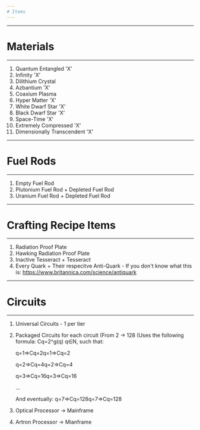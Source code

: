 ```yaml
---
# Items
---
```




---
# Materials
---
1. Quantum Entangled 'X'
2. Infinity 'X'
3. Dilithium Crystal
4. Azbantium 'X'
5. Coaxium Plasma
6. Hyper Matter 'X'
7. White Dwarf Star 'X'
8. Black Dwarf Star 'X'
9. Space-Time 'X'
10. Extremely Compressed 'X'
11. Dimensionally Transcendent 'X'


---
# Fuel Rods
---
1. Empty Fuel Rod
2. Plutonium Fuel Rod + Depleted Fuel Rod
3. Uranium Fuel Rod + Depleted Fuel Rod


---
# Crafting Recipe Items
---

1. Radiation Proof Plate
2. Hawking Radiation Proof Plate
3. Inactive Tesseract + Tesseract
4. Every Quark + Their respecitve Anti-Quark - If you don't know what this is: https://www.britannica.com/science/antiquark

---
# Circuits
---
1. Universal Circuits - 1 per tier
2. Packaged Circuits for each circuit (From 2 -> 128 (Uses the following formula: Cq​=2^g(q) q∈N, such that:

    q=1⇒Cq=2q=1⇒Cq​=2

    q=2⇒Cq=4q=2⇒Cq​=4

    q=3⇒Cq=16q=3⇒Cq​=16

    ...

    And eventually:
    q=7⇒Cq=128q=7⇒Cq​=128

3. Optical Processor -> Mainframe
4. Artron Processor -> Mianframe



